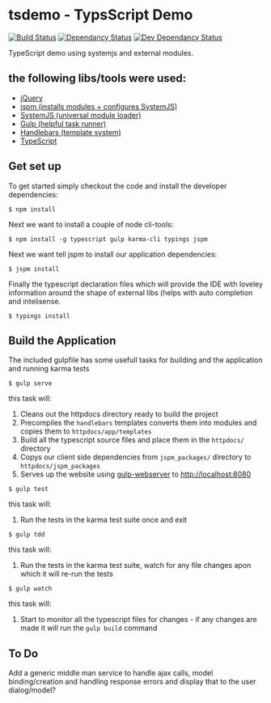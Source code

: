 tsdemo - TypsScript Demo
======================

[![Build Status][travis-image]][travis-url] [![Dependancy Status][dependancy-image]][dependancy-url] [![Dev Dependancy Status][devdependancy-image]][dependancy-url]

TypeScript demo using systemjs and external modules.

## the following libs/tools were used:

* [jQuery](https://github.com/jquery/jquery)
* [jspm (installs modules + configures SystemJS)](https://jspm.io)
* [SystemJS (universal module loader)](https://github.com/systemjs/systemjs)
* [Gulp (helpful task runner)](http://gulpjs.com/)
* [Handlebars (template system)](https://github.com/wycats/handlebars.js/)
* [TypeScript](https://www.typescriptlang.org)

## Get set up
To get started simply checkout the code and install the developer dependencies:
```
$ npm install
```

Next we want to install a couple of node cli-tools:
```
$ npm install -g typescript gulp karma-cli typings jspm
```

Next we want tell jspm to install our application dependencies:
```
$ jspm install
```

Finally the typescript declaration files which will provide the IDE with loveley information around the shape of external libs (helps with auto completion and intelisense.
```
$ typings install
```

## Build the Application
The included gulpfile has some usefull tasks for building and the application and running karma tests

```
$ gulp serve
```
this task will:

1. Cleans out the httpdocs directory ready to build the project
2. Precompiles the `handlebars` templates converts them into modules and copies them to `httpdocs/app/templates`
3. Build all the typescript source files and place them in the `httpdocs/` directory
4. Copys our client side dependencies from `jspm_packages/` directory to `httpdocs/jspm_packages`
4. Serves up the website using [gulp-webserver](https://github.com/schickling/gulp-webserver) to [http://localhost:8080](http://localhost:8080)


```
$ gulp test
```
this task will:

1. Run the tests in the karma test suite once and exit

```
$ gulp tdd
```
this task will:

1. Run the tests in the karma test suite, watch for any file changes apon which it will re-run the tests


```
$ gulp watch
```
this task will:

1. Start to monitor all the typescript files for changes - if any changes are made it will run the `gulp build` command



## To Do
Add a generic middle man service to handle ajax calls, model binding/creation and handling response errors and display that to the user dialog/model?

[travis-url]: https://travis-ci.org/milkshakeuk/tsdemo
[travis-image]: https://travis-ci.org/milkshakeuk/tsdemo.svg?branch=master
[dependancy-url]: https://david-dm.org/milkshakeuk/tsdemo
[dependancy-image]: https://david-dm.org/milkshakeuk/tsdemo.svg
[devdependancy-image]: https://david-dm.org/milkshakeuk/tsdemo/dev-status.svg